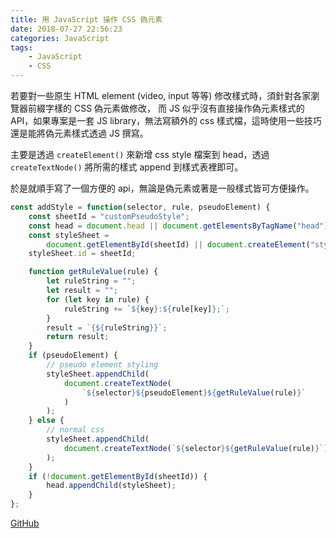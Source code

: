 ```yaml
---
title: 用 JavaScript 操作 CSS 偽元素
date: 2018-07-27 22:56:23
categories: JavaScript
tags:
    - JavaScript
    - CSS
---
```


若要對一些原生 HTML element (video, input 等等) 修改樣式時，須針對各家瀏覽器前綴字樣的 CSS 偽元素做修改，
而 JS 似乎沒有直接操作偽元素樣式的 API，如果專案是一套 JS library，無法寫額外的 css 樣式檔，這時使用一些技巧還是能將偽元素樣式透過 JS 撰寫。

主要是透過 `createElement()` 來新增 css style 檔案到 head，透過 `createTextNode()` 將所需的樣式 append 到樣式表裡即可。

於是就順手寫了一個方便的 api，無論是偽元素或著是一般樣式皆可方便操作。

```javascript
const addStyle = function(selector, rule, pseudoElement) {
    const sheetId = "customPseudoStyle";
    const head = document.head || document.getElementsByTagName("head")[0];
    const styleSheet =
        document.getElementById(sheetId) || document.createElement("style");
    styleSheet.id = sheetId;

    function getRuleValue(rule) {
        let ruleString = "";
        let result = "";
        for (let key in rule) {
            ruleString += `${key}:${rule[key]};`;
        }
        result = `{${ruleString}}`;
        return result;
    }
    if (pseudoElement) {
        // pseudo element styling
        styleSheet.appendChild(
            document.createTextNode(
                `${selector}${pseudoElement}${getRuleValue(rule)}`
            )
        );
    } else {
        // normal css
        styleSheet.appendChild(
            document.createTextNode(`${selector}${getRuleValue(rule)}`)
        );
    }
    if (!document.getElementById(sheetId)) {
        head.appendChild(styleSheet);
    }
};
```

[GitHub](https://github.com/weiyuan1993/styling-in-js/blob/master/README.md)
